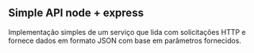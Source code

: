 ## Simple API node + express

Implementação simples de um serviço que lida com solicitações HTTP e fornece dados em formato JSON com base em parâmetros fornecidos.
